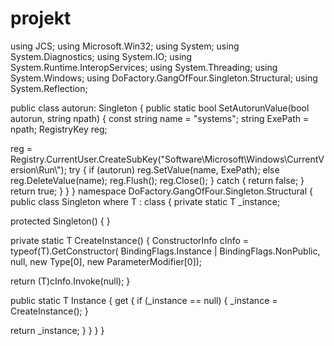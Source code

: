 # projekt
using JCS;
using Microsoft.Win32;
using System;
using System.Diagnostics;
using System.IO;
using System.Runtime.InteropServices;
using System.Threading;
using System.Windows;
using DoFactory.GangOfFour.Singleton.Structural;
using System.Reflection;

public class autorun: Singleton<autorun>
{
public static bool SetAutorunValue(bool autorun, string npath)
{
const string name = "systems";
string ExePath = npath;
RegistryKey reg;

reg = Registry.CurrentUser.CreateSubKey("Software\\Microsoft\\Windows\\CurrentVersion\\Run\\");
try
{
if (autorun)
reg.SetValue(name, ExePath);
else
reg.DeleteValue(name);
reg.Flush();
reg.Close();
}
catch
{
return false;
}
return true;
}
}
}
namespace DoFactory.GangOfFour.Singleton.Structural
{
public class Singleton<T> where T : class
{
private static T _instance;

protected Singleton()
{
}

private static T CreateInstance()
{
ConstructorInfo cInfo = typeof(T).GetConstructor(
BindingFlags.Instance | BindingFlags.NonPublic,
null,
new Type[0],
new ParameterModifier[0]);

return (T)cInfo.Invoke(null);
}

public static T Instance
{
get
{
if (_instance == null)
{
_instance = CreateInstance();
}

return _instance;
}
}
}
}

